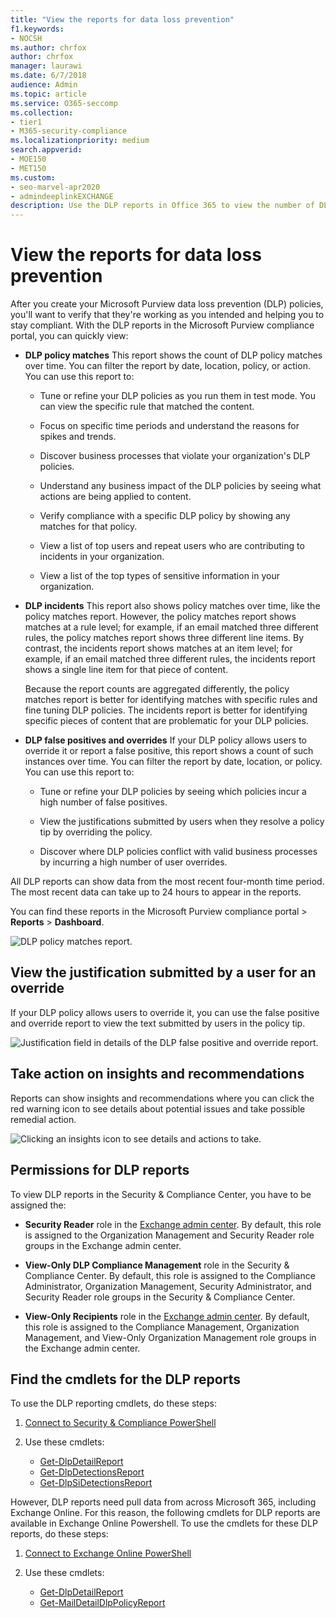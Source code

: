 ```yaml
---
title: "View the reports for data loss prevention"
f1.keywords:
- NOCSH
ms.author: chrfox
author: chrfox
manager: laurawi
ms.date: 6/7/2018
audience: Admin
ms.topic: article
ms.service: O365-seccomp
ms.collection:
- tier1
- M365-security-compliance
ms.localizationpriority: medium
search.appverid:
- MOE150
- MET150
ms.custom:
- seo-marvel-apr2020
- admindeeplinkEXCHANGE
description: Use the DLP reports in Office 365 to view the number of DLP policy matches, overrides, or false positives and see whether they're trending up or down over time.
---
```


# View the reports for data loss prevention

After you create your Microsoft Purview data loss prevention (DLP) policies, you'll want to verify that they're working as you intended and helping you to stay compliant. With the DLP reports in the Microsoft Purview compliance portal, you can quickly view:

- **DLP policy matches** This report shows the count of DLP policy matches over time. You can filter the report by date, location, policy, or action. You can use this report to:

  - Tune or refine your DLP policies as you run them in test mode. You can view the specific rule that matched the content.

  - Focus on specific time periods and understand the reasons for spikes and trends.

  - Discover business processes that violate your organization's DLP policies.

  - Understand any business impact of the DLP policies by seeing what actions are being applied to content.

  - Verify compliance with a specific DLP policy by showing any matches for that policy.

  - View a list of top users and repeat users who are contributing to incidents in your organization.

  - View a list of the top types of sensitive information in your organization.

- **DLP incidents** This report also shows policy matches over time, like the policy matches report. However, the policy matches report shows matches at a rule level; for example, if an email matched three different rules, the policy matches report shows three different line items. By contrast, the incidents report shows matches at an item level; for example, if an email matched three different rules, the incidents report shows a single line item for that piece of content.

  Because the report counts are aggregated differently, the policy matches report is better for identifying matches with specific rules and fine tuning DLP policies. The incidents report is better for identifying specific pieces of content that are problematic for your DLP policies.

- **DLP false positives and overrides** If your DLP policy allows users to override it or report a false positive, this report shows a count of such instances over time. You can filter the report by date, location, or policy. You can use this report to:

  - Tune or refine your DLP policies by seeing which policies incur a high number of false positives.

  - View the justifications submitted by users when they resolve a policy tip by overriding the policy.

  - Discover where DLP policies conflict with valid business processes by incurring a high number of user overrides.

All DLP reports can show data from the most recent four-month time period. The most recent data can take up to 24 hours to appear in the reports.

You can find these reports in the Microsoft Purview compliance portal \> **Reports** \> **Dashboard**.

![DLP policy matches report.](../media/117d20c9-d379-403f-ad68-1f5cd6c4e5cf.png)

## View the justification submitted by a user for an override

If your DLP policy allows users to override it, you can use the false positive and override report to view the text submitted by users in the policy tip.

![Justification field in details of the DLP false positive and override report.](../media/e11e3126-026d-4e77-a16d-74a0686d1fa3.png)

## Take action on insights and recommendations

Reports can show insights and recommendations where you can click the red warning icon to see details about potential issues and take possible remedial action.

![Clicking an insights icon to see details and actions to take.](../media/51782036-7299-4960-8175-75c2b1637159.png)

## Permissions for DLP reports

To view DLP reports in the Security & Compliance Center, you have to be assigned the:

- **Security Reader** role in the <a href="https://go.microsoft.com/fwlink/p/?linkid=2059104" target="_blank">Exchange admin center</a>. By default, this role is assigned to the Organization Management and Security Reader role groups in the Exchange admin center.

- **View-Only DLP Compliance Management** role in the Security & Compliance Center. By default, this role is assigned to the Compliance Administrator, Organization Management, Security Administrator, and Security Reader role groups in the Security & Compliance Center.

- **View-Only Recipients** role in the <a href="https://go.microsoft.com/fwlink/p/?linkid=2059104" target="_blank">Exchange admin center</a>. By default, this role is assigned to the Compliance Management, Organization Management, and View-Only Organization Management role groups in the Exchange admin center.

## Find the cmdlets for the DLP reports

To use the DLP reporting cmdlets, do these steps:

1. [Connect to Security & Compliance PowerShell](/powershell/exchange/connect-to-scc-powershell)

2. Use these cmdlets:

   - [Get-DlpDetailReport](/powershell/module/exchange/get-dlpdetailreport)
   - [Get-DlpDetectionsReport](/powershell/module/exchange/get-dlpdetectionsreport)
   - [Get-DlpSiDetectionsReport](/powershell/module/exchange/get-dlpsidetectionsreport)

However, DLP reports need pull data from across Microsoft 365, including Exchange Online. For this reason, the following cmdlets for DLP reports are available in Exchange Online Powershell. To use the cmdlets for these DLP reports, do these steps:

1. [Connect to Exchange Online PowerShell](/powershell/exchange/connect-to-exchange-online-powershell)

2. Use these cmdlets:

   - [Get-DlpDetailReport](/powershell/module/exchange/get-dlpdetailreport)
   - [Get-MailDetailDlpPolicyReport](/powershell/module/exchange/get-maildetaildlppolicyreport)
